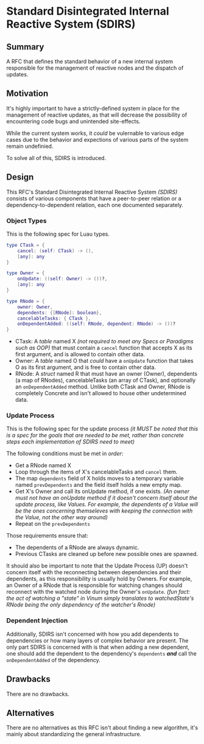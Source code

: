 # Standard Disintegrated Internal Reactive System (SDIRS)
## Summary
A RFC that defines the standard behavior of a new internal system responsible for the management of reactive nodes and the dispatch of updates.

## Motivation
It's highly important to have a strictly-defined system in place for the management of reactive updates, as that will decrease the possibility of encountering code bugs and unintended site-effects.

While the current system works, it *could* be vulernable to various edge cases due to the behavior and expections of various parts of the system remain undefinied.

To solve all of this, SDIRS is introduced.

## Design
This RFC's Standard Disintegrated Internal Reactive System *(SDIRS)* consists of various components that have a peer-to-peer relation or a dependency-to-dependent relation, each one documented separately.

### Object Types
This is the following spec for Luau types.
```lua
type CTask = {
    cancel: (self: CTask) -> (),
    [any]: any
}

type Owner = {
    onUpdate: ((self: Owner) -> ())?,
    [any]: any
}

type RNode = {
    owner: Owner,
    dependents: {[RNode]: boolean},
    cancelableTasks: { CTask },
    onDependentAdded: ((self: RNode, dependent: RNode) -> ())?
}
```
* CTask: A *table* named X *(not required to meet any Specs or Paradigms such as OOP)* that must contain a `cancel` function that accepts X as its first argument, and is allowed to contain other data.
* Owner: A *table* named O that *could* have a `onUpdate` function that takes O as its first argument, and is free to contain other data. 
* RNode: A *struct* named R that must have an owner (Owner), dependents (a map of RNodes), cancelableTasks (an array of CTask), and optionally an `onDependentAdded` method. Unlike both CTask and Owner, RNode is completely Concrete and isn't allowed to house other undetermined data.

### Update Process
This is the following spec for the update process *(it *MUST* be noted that this is a spec for the goals that are needed to be met, rather than concrete steps each implementation of SDIRS need to meet)*

The following conditions must be met in *order*:
* Get a RNode named X
* Loop through the items of X's cancelableTasks and `cancel` them.
* The map `dependents` field of X holds moves to a temporary variable named `prevDependents` and the field itself holds a new empty map.
* Get X's Owner and call its onUpdate method, if one exists. *(An owner must not have an onUpdate method if it doesn't concern itself about the update process, like Values. For example, the dependents of a Value will be the ones concerning themseleves with keeping the connection with the Value, not the other way around)*
* Repeat on the `prevDependents`

Those requirements ensure that:
* The dependents of a RNode are always dynamic. 
* Previous CTasks are cleaned up before new possible ones are spawned.

It should also be important to note that the Update Process (UP) doesn't concern itself with the reconnecting between dependencies and their dependents, as this responsibility is usually hold by Owners. For example, an Owner of a RNode that is responsible for watching changes should reconnect with the watched node during the Owner's `onUpdate`. *(fun fact: the act of watching a "state" in Vinum simply translates to watchedState's RNode being the only dependency of the watcher's Rnode)*


### Dependent Injection
Additionally, SDIRS isn't concerned with how you add dependents to dependencies or how many layers of complex behavior are present. The only part SDIRS is concerned with is that when adding a new dependent, one should add the dependent to the dependency's `dependents` ***and*** call the `onDependentAdded` of the dependency. 


## Drawbacks
There are no drawbacks.

## Alternatives
There are no alternatives as this RFC isn't about finding a new algorithm, it's mainly about standardizing the general infrastructure.